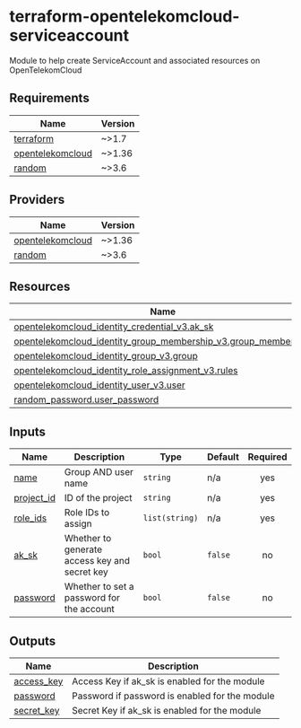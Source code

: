 # terraform-opentelekomcloud-serviceaccount

Module to help create ServiceAccount and associated resources on OpenTelekomCloud

<!-- BEGIN_TF_DOCS -->
## Requirements

| Name | Version |
|------|---------|
| <a name="requirement_terraform"></a> [terraform](#requirement\_terraform) | ~>1.7 |
| <a name="requirement_opentelekomcloud"></a> [opentelekomcloud](#requirement\_opentelekomcloud) | ~>1.36 |
| <a name="requirement_random"></a> [random](#requirement\_random) | ~>3.6 |

## Providers

| Name | Version |
|------|---------|
| <a name="provider_opentelekomcloud"></a> [opentelekomcloud](#provider\_opentelekomcloud) | ~>1.36 |
| <a name="provider_random"></a> [random](#provider\_random) | ~>3.6 |

## Resources

| Name | Type |
|------|------|
| [opentelekomcloud_identity_credential_v3.ak_sk](https://registry.terraform.io/providers/opentelekomcloud/opentelekomcloud/latest/docs/resources/identity_credential_v3) | resource |
| [opentelekomcloud_identity_group_membership_v3.group_membership](https://registry.terraform.io/providers/opentelekomcloud/opentelekomcloud/latest/docs/resources/identity_group_membership_v3) | resource |
| [opentelekomcloud_identity_group_v3.group](https://registry.terraform.io/providers/opentelekomcloud/opentelekomcloud/latest/docs/resources/identity_group_v3) | resource |
| [opentelekomcloud_identity_role_assignment_v3.rules](https://registry.terraform.io/providers/opentelekomcloud/opentelekomcloud/latest/docs/resources/identity_role_assignment_v3) | resource |
| [opentelekomcloud_identity_user_v3.user](https://registry.terraform.io/providers/opentelekomcloud/opentelekomcloud/latest/docs/resources/identity_user_v3) | resource |
| [random_password.user_password](https://registry.terraform.io/providers/hashicorp/random/latest/docs/resources/password) | resource |

## Inputs

| Name | Description | Type | Default | Required |
|------|-------------|------|---------|:--------:|
| <a name="input_name"></a> [name](#input\_name) | Group AND user name | `string` | n/a | yes |
| <a name="input_project_id"></a> [project\_id](#input\_project\_id) | ID of the project | `string` | n/a | yes |
| <a name="input_role_ids"></a> [role\_ids](#input\_role\_ids) | Role IDs to assign | `list(string)` | n/a | yes |
| <a name="input_ak_sk"></a> [ak\_sk](#input\_ak\_sk) | Whether to generate access key and secret key | `bool` | `false` | no |
| <a name="input_password"></a> [password](#input\_password) | Whether to set a password for the account | `bool` | `false` | no |

## Outputs

| Name | Description |
|------|-------------|
| <a name="output_access_key"></a> [access\_key](#output\_access\_key) | Access Key if ak\_sk is enabled for the module |
| <a name="output_password"></a> [password](#output\_password) | Password if password is enabled for the module |
| <a name="output_secret_key"></a> [secret\_key](#output\_secret\_key) | Secret Key if ak\_sk is enabled for the module |
<!-- END_TF_DOCS -->
